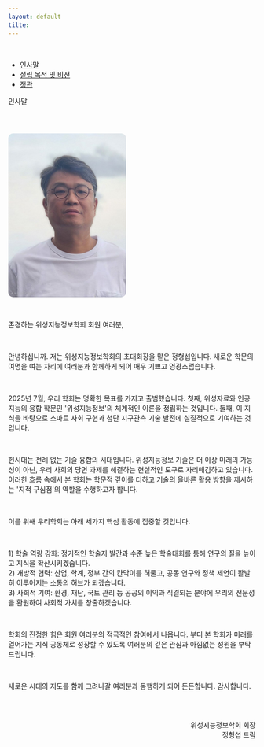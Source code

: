 ```yaml
---
layout: default
tilte:
---
```


<style>
.button {
    display: block;
    background-color: white;
    border: 1px solid;
    border-width: 2px;
    border-color: #eae5e5;
    color: black;
    text-align: center;
    padding: 15px 20px;
    font-family: 'Noto Sans','맑은 고딕','Malgun Gothic',Arial,Helvetica,sans-serif,Lucida,'Grande','Microsoft YaHei','Hiragino Sans GB', 'SimSun', 'Meiryo';
    font-size: 20px;
}
</style>

<br>
<div class="gaybar__container">
  <ul>
    <li><a href="../인사말"> 인사말 </a></li>
    <li><a href="../설립목적및비전"> 설립 목적 및 비전 </a></li>
    <li><a href="../정관"> 정관 </a></li>    
  </ul>
</div>


<div class="gayheader">
  <span>인사말</span>
  <div></div>
</div>

<section id="welcome" style="margin-top: 4em;">
  <h2 style="font-size: 2em; font-weight: bold; margin-bottom: 1em;">
      </h2>
  <div style="display: flex; flex-wrap: wrap; gap: 2em; align-items: flex-start;">
    <div style="flex: 0 0 240px;">
      <img src="/assets/img/president.jpg" alt="회장 사진" style="width: 100%; border-radius: 10px;">
    </div>
<div style="flex: 1; min-width: 280px;">
  <p>존경하는 위성지능정보학회 회원 여러분,</p>
<br>
  <p>
    안녕하십니까. 저는 위성지능정보학회의 초대회장을 맡은 정형섭입니다. 
    새로운 학문의 여명을 여는 자리에 여러분과 함께하게 되어 매우 기쁘고 영광스럽습니다.
  </p>
<br>
  <p>
    2025년 7월, 우리 학회는 명확한 목표를 가지고 출범했습니다. 
    첫째, 위성자료와 인공지능의 융합 학문인 '위성지능정보'의 체계적인 이론을 정립하는 것입니다. 
    둘째, 이 지식을 바탕으로 스마트 사회 구현과 첨단 지구관측 기술 발전에 실질적으로 기여하는 것입니다.
  </p>
<br>
  <p>
    현시대는 전례 없는 기술 융합의 시대입니다. 위성지능정보 기술은 더 이상 미래의 가능성이 아닌, 
    우리 사회의 당면 과제를 해결하는 현실적인 도구로 자리매김하고 있습니다. 
    이러한 흐름 속에서 본 학회는 학문적 깊이를 더하고 기술의 올바른 활용 방향을 제시하는 
    '지적 구심점'의 역할을 수행하고자 합니다.
  </p>
<br>
  <p>
    이를 위해 우리학회는 아래 세가지 핵심 활동에 집중할 것입니다.
  </p>
<br>
  <p>
    1) 학술 역량 강화: 정기적인 학술지 발간과 수준 높은 학술대회를 통해 연구의 질을 높이고 지식을 확산시키겠습니다.<br>
    2) 개방적 협력: 산업, 학계, 정부 간의 칸막이를 허물고, 공동 연구와 정책 제언이 활발히 이루어지는 소통의 허브가 되겠습니다.<br>
    3) 사회적 기여: 환경, 재난, 국토 관리 등 공공의 이익과 직결되는 분야에 우리의 전문성을 환원하여 사회적 가치를 창출하겠습니다.
  </p>
<br>
  <p>
    학회의 진정한 힘은 회원 여러분의 적극적인 참여에서 나옵니다. 
    부디 본 학회가 미래를 열어가는 지식 공동체로 성장할 수 있도록 
    여러분의 깊은 관심과 아낌없는 성원을 부탁드립니다.
  </p>
<br>
  <p>
    새로운 시대의 지도를 함께 그려나갈 여러분과 동행하게 되어 든든합니다. 감사합니다.
  </p>
<br>
  <p style="text-align: right; margin-top: 2em;">
    위성지능정보학회 회장<br>
    정형섭 드림
  </p>
</div>
  </div>
</section>